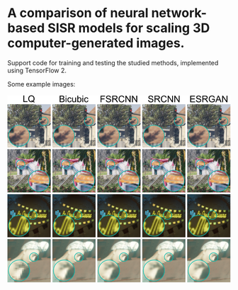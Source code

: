 # A comparison of neural network-based SISR models for scaling 3D computer-generated images.
Support code for training and testing the studied methods, implemented using TensorFlow 2.

Some example images:
<br />
<br />
![Example images](examples/demo.svg)
